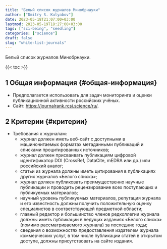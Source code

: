 ```yaml
---
title: "Белый список журналов Минобрнауки"
author: ["Dmitry S. Kulyabov"]
date: 2023-05-18T21:07:00+03:00
lastmod: 2023-05-19T18:27:00+03:00
tags: ["sci-being", "seedling"]
categories: ["science"]
draft: false
slug: "white-list-journals"
---
```


Белый список журналов Минобрнауки.

<!--more-->

{{< toc >}}


## <span class="section-num">1</span> Общая информация {#общая-информация}

-   Предполагается использовать для задач мониторинга и оценки публикационной активности российских учёных.
-   Сайт: <https://journalrank.rcsi.science/ru/>.


## <span class="section-num">2</span> Критерии {#критерии}

-   Требования к журналам:
    -   журнал должен иметь веб-сайт с доступными в машиночитаемых форматах метаданными публикаций и списками процитированных источников;
    -   журнал должен присваивать публикациям цифровой идентификатор DOI (CrossRef, DataCite, mEDRA или др.) или российский аналог;
    -   статьи из журнала должны иметь цитирования в публикациях других журналов «Белого списка»;
    -   журнал должен публиковать преимущественно научные публикации и проводить рецензирование всех поступающих и публикуемых материалов;
    -   научный уровень публикуемых материалов, репутация журнала и его известность должны получить положительную оценку специалистов в соответствующей предметной области;
    -   главный редактор и большинство членов редколлегии журнала должны иметь публикации в ведущих изданиях «Белого списка» (помимо рассматриваемого журнала) за последние годы;
    -   сведения о возможностях предоставления издателем журнала коммерческих услуг, в том числе публикации статей в открытом доступе, должны присутствовать на сайте издания.
